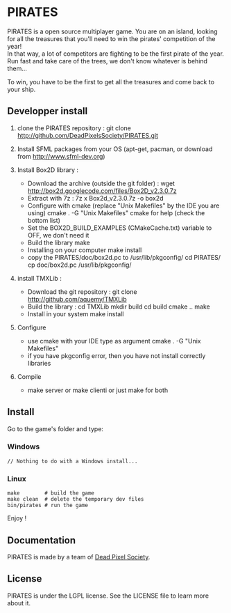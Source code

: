 PIRATES
=======

PIRATES is a open source multiplayer game. You are on an island, looking for all the treasures that you'll need to win the pirates' competition of the year!  
In that way, a lot of competitors are fighting to be the first pirate of the year. Run fast and take care of the trees, we don't know whatever is behind them...

To win, you have to be the first to get all the treasures and come back to your ship.

Developper install
------------------

1. clone the PIRATES repository :
    git clone http://github.com/DeadPixelsSociety/PIRATES.git

2. Install SFML packages from your OS (apt-get, pacman, or download from http://www.sfml-dev.org)

3. Install Box2D library :
    - Download the archive (outside the git folder) :
        wget http://box2d.googlecode.com/files/Box2D_v2.3.0.7z
    - Extract with 7z :
        7z x Box2d_v2.3.0.7z -o box2d
    - Configure with cmake (replace "Unix Makefiles" by the IDE you are using)
        cmake . -G "Unix Makefiles"
        cmake for help (check the bottom list)
    - Set the BOX2D_BUILD_EXAMPLES (CMakeCache.txt) variable to OFF, we don't need it
    - Build the library
        make
    - Installing on your computer
        make install
    - copy the PIRATES/doc/box2d.pc to /usr/lib/pkgconfig/
        cd PIRATES/
        cp doc/box2d.pc /usr/lib/pkgconfig/

4. install TMXLib :
    - Download the git repository :
        git clone http://github.com/aquemy/TMXLib
    - Build the library :
        cd TMXLib
        mkdir build
        cd build
        cmake ..
        make
    - Install in your system
        make install

5. Configure
    - use cmake with your IDE type as argument
        cmake . -G "Unix Makefiles"
    - if you have pkgconfig error, then you have not install correctly libraries

6. Compile
    - make server or make clienti or just make for both


Install
-------

Go to the game's folder and type:

### Windows ###

    // Nothing to do with a Windows install...
    
### Linux ###

    make        # build the game
    make clean  # delete the temporary dev files
    bin/pirates # run the game

Enjoy !


Documentation
-------------

PIRATES is made by a team of [Dead Pixel Society](http://dps.univ-fcomte.fr/projects/pirates.html).


License
-------

PIRATES is under the LGPL license. See the LICENSE file to learn more about it.
